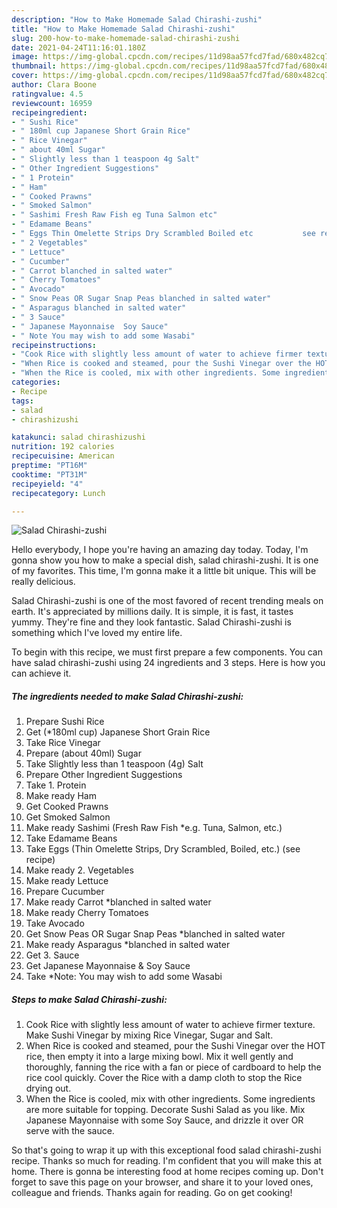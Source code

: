 ```yaml
---
description: "How to Make Homemade Salad Chirashi-zushi"
title: "How to Make Homemade Salad Chirashi-zushi"
slug: 200-how-to-make-homemade-salad-chirashi-zushi
date: 2021-04-24T11:16:01.180Z
image: https://img-global.cpcdn.com/recipes/11d98aa57fcd7fad/680x482cq70/salad-chirashi-zushi-recipe-main-photo.jpg
thumbnail: https://img-global.cpcdn.com/recipes/11d98aa57fcd7fad/680x482cq70/salad-chirashi-zushi-recipe-main-photo.jpg
cover: https://img-global.cpcdn.com/recipes/11d98aa57fcd7fad/680x482cq70/salad-chirashi-zushi-recipe-main-photo.jpg
author: Clara Boone
ratingvalue: 4.5
reviewcount: 16959
recipeingredient:
- " Sushi Rice"
- " 180ml cup Japanese Short Grain Rice"
- " Rice Vinegar"
- " about 40ml Sugar"
- " Slightly less than 1 teaspoon 4g Salt"
- " Other Ingredient Suggestions"
- " 1 Protein"
- " Ham"
- " Cooked Prawns"
- " Smoked Salmon"
- " Sashimi Fresh Raw Fish eg Tuna Salmon etc"
- " Edamame Beans"
- " Eggs Thin Omelette Strips Dry Scrambled Boiled etc           see recipe"
- " 2 Vegetables"
- " Lettuce"
- " Cucumber"
- " Carrot blanched in salted water"
- " Cherry Tomatoes"
- " Avocado"
- " Snow Peas OR Sugar Snap Peas blanched in salted water"
- " Asparagus blanched in salted water"
- " 3 Sauce"
- " Japanese Mayonnaise  Soy Sauce"
- " Note You may wish to add some Wasabi"
recipeinstructions:
- "Cook Rice with slightly less amount of water to achieve firmer texture. Make Sushi Vinegar by mixing Rice Vinegar, Sugar and Salt."
- "When Rice is cooked and steamed, pour the Sushi Vinegar over the HOT rice, then empty it into a large mixing bowl. Mix it well gently and thoroughly, fanning the rice with a fan or piece of cardboard to help the rice cool quickly. Cover the Rice with a damp cloth to stop the Rice drying out."
- "When the Rice is cooled, mix with other ingredients. Some ingredients are more suitable for topping. Decorate Sushi Salad as you like. Mix Japanese Mayonnaise with some Soy Sauce, and drizzle it over OR serve with the sauce."
categories:
- Recipe
tags:
- salad
- chirashizushi

katakunci: salad chirashizushi 
nutrition: 192 calories
recipecuisine: American
preptime: "PT16M"
cooktime: "PT31M"
recipeyield: "4"
recipecategory: Lunch

---
```



![Salad Chirashi-zushi](https://img-global.cpcdn.com/recipes/11d98aa57fcd7fad/680x482cq70/salad-chirashi-zushi-recipe-main-photo.jpg)

Hello everybody, I hope you're having an amazing day today. Today, I'm gonna show you how to make a special dish, salad chirashi-zushi. It is one of my favorites. This time, I'm gonna make it a little bit unique. This will be really delicious.

Salad Chirashi-zushi is one of the most favored of recent trending meals on earth. It's appreciated by millions daily. It is simple, it is fast, it tastes yummy. They're fine and they look fantastic. Salad Chirashi-zushi is something which I've loved my entire life.




To begin with this recipe, we must first prepare a few components. You can have salad chirashi-zushi using 24 ingredients and 3 steps. Here is how you can achieve it.

<!--inarticleads1-->

##### The ingredients needed to make Salad Chirashi-zushi:

1. Prepare  Sushi Rice
1. Get  (*180ml cup) Japanese Short Grain Rice
1. Take  Rice Vinegar
1. Prepare  (about 40ml) Sugar
1. Take  Slightly less than 1 teaspoon (4g) Salt
1. Prepare  Other Ingredient Suggestions
1. Take  1. Protein
1. Make ready  Ham
1. Get  Cooked Prawns
1. Get  Smoked Salmon
1. Make ready  Sashimi (Fresh Raw Fish *e.g. Tuna, Salmon, etc.)
1. Take  Edamame Beans
1. Take  Eggs (Thin Omelette Strips, Dry Scrambled, Boiled, etc.)           (see recipe)
1. Make ready  2. Vegetables
1. Make ready  Lettuce
1. Prepare  Cucumber
1. Make ready  Carrot *blanched in salted water
1. Make ready  Cherry Tomatoes
1. Take  Avocado
1. Get  Snow Peas OR Sugar Snap Peas *blanched in salted water
1. Make ready  Asparagus *blanched in salted water
1. Get  3. Sauce
1. Get  Japanese Mayonnaise &amp; Soy Sauce
1. Take  *Note: You may wish to add some Wasabi




<!--inarticleads2-->

##### Steps to make Salad Chirashi-zushi:

1. Cook Rice with slightly less amount of water to achieve firmer texture. Make Sushi Vinegar by mixing Rice Vinegar, Sugar and Salt.
1. When Rice is cooked and steamed, pour the Sushi Vinegar over the HOT rice, then empty it into a large mixing bowl. Mix it well gently and thoroughly, fanning the rice with a fan or piece of cardboard to help the rice cool quickly. Cover the Rice with a damp cloth to stop the Rice drying out.
1. When the Rice is cooled, mix with other ingredients. Some ingredients are more suitable for topping. Decorate Sushi Salad as you like. Mix Japanese Mayonnaise with some Soy Sauce, and drizzle it over OR serve with the sauce.




So that's going to wrap it up with this exceptional food salad chirashi-zushi recipe. Thanks so much for reading. I'm confident that you will make this at home. There is gonna be interesting food at home recipes coming up. Don't forget to save this page on your browser, and share it to your loved ones, colleague and friends. Thanks again for reading. Go on get cooking!

